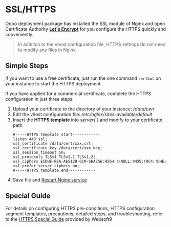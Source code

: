 # SSL/HTTPS

Odoo deployment package has installed the SSL module of Nginx and open Certificate Authority **[Let's Encrypt](https://letsencrypt.org/)** for you configure the HTTPS quickly and conveniently.

> In addition to the vhost configuration file, HTTPS settings do not need to modify any files in Nginx

## Simple Steps

If you want to use a free certificate, just run the one command `certbot` on your instance to start the HTTPS deployment.

If you have applied for a commercial certificate, complete the HTTPS configuration in just three steps:

1. Upload your certificate to the directory of your instance: */data/cert* 
2. Edit the vhost configuration file: */etc/nginx/sites-available/default* 
3. Insert the **HTTPS template** into *server{  }* and modify to your certificate path
   ``` text
   #-----HTTPS template start------------
   listen 443 ssl; 
   ssl_certificate /data/cert/xxx.crt;
   ssl_certificate_key /data/cert/xxx.key;
   ssl_session_timeout 5m;
   ssl_protocols TLSv1 TLSv1.1 TLSv1.2;
   ssl_ciphers ECDHE-RSA-AES128-GCM-SHA256:HIGH:!aNULL:!MD5:!RC4:!DHE;
   ssl_prefer_server_ciphers on;
   #-----HTTPS template end------------
   ```
4. Save file and [Restart Nginx service](/admin-services.md)

## Special Guide

For details on configuring HTTPS pre-conditions, HTTPS configuration segment templates, precautions, detailed steps, and troubleshooting, refer to the [HTTPS Special Guide](https://support.websoft9.com/docs/faq/tech-https.html#nginx) provided by Websoft9 